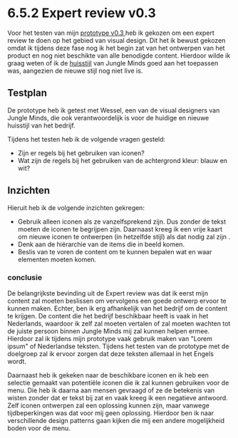# 6.5.2 Expert review v0.3

Voor het testen van mijn [prototype v0.3 ](../4.-ontwerpfase/prototype-v0.3.md) heb ik gekozen om een expert review te doen op het gebied van visual design. Dit het ik bewust gekozen omdat ik tijdens deze fase nog ik het begin zat van het ontwerpen van het product en nog niet beschikte van alle benodigde content. Hierdoor wilde ik graag weten of ik de [huisstijl](../4.-ontwerpfase/4.2-identiteit-and-merkbeleving.md#huisstijl) van Jungle Minds goed aan het toepassen was, aangezien de nieuwe stijl nog niet live is. 

## Testplan 

De prototype heb ik getest met Wessel, een van de visual designers van Jungle Minds, die ook verantwoordelijk is voor de huidige en nieuwe huisstijl van het bedrijf. 

Tijdens het testen heb ik de volgende vragen gesteld:

* Zijn er regels bij het gebruiken van iconen?
* Wat zijn de regels bij het gebruiken van de achtergrond kleur: blauw en wit?

## Inzichten

Hieruit heb ik de volgende inzichten gekregen:

* Gebruik alleen iconen als ze vanzelfsprekend zijn. Dus zonder de tekst moeten de iconen te begrijpen zijn. Daarnaast kreeg ik een vrije kaart om nieuwe iconen te ontwerpen \(in hetzelfde stijl\) als dat nodig zal zijn .
* Denk aan de hiërarchie van de items die in beeld komen.
* Beslis van te voren de content om te kunnen bepalen wat en waar elementen moeten komen.

### conclusie

De belangrijkste bevinding uit de Expert review was dat ik eerst mijn content zal moeten beslissen om vervolgens een goede ontwerp ervoor te kunnen maken. Echter, ben ik erg afhankelijk van het bedrijf om de content te krijgen. De content die het bedrijf beschikbaar heeft is vaak in het Nederlands, waardoor ik zelf zal moeten vertalen of zal moeten wachten tot de juiste persoon binnen Jungle Minds mij zal kunnen helpen ermee. Hierdoor zal ik tijdens mijn prototype vaak gebruik maken van "Lorem ipsum" of Nederlandse teksten. Tijdens het testen van de prototype met de doelgroep zal ik ervoor zorgen dat deze teksten allemaal in het Engels wordt. 

Daarnaast heb ik gekeken naar de beschikbare iconen en ik heb een selectie gemaakt van potentiële iconen die ik zal kunnen gebruiken voor de menu. Die heb ik daarna aan mensen gevraagd of ze de betekenis van wisten zonder dat er tekst bij zat en vaak kreeg ik een negatieve antwoord. Zelf iconen ontwerpen zal een oplossing kunnen zijn, maar vanwege tijdbeperkingen was dat voor mij geen oplossing. Hierdoor ben ik naar verschillende design patterns gaan kijken die mij een andere mogelijkheid boden voor de menu. 

